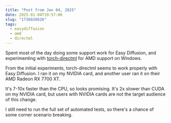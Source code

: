 ```yaml
---
title: "Post from Jan 04, 2025"
date: 2025-01-04T19:57:06
slug: "1736020626"
tags:
  - easydiffusion
  - amd
  - directml
---
```


Spent most of the day doing some support work for Easy Diffusion, and experimenting with [torch-directml](https://pypi.org/project/torch-directml/) for AMD support on Windows.

From the initial experiments, torch-directml seems to work properly with Easy Diffusion. I ran it on my NVIDIA card, and another user ran it on their AMD Radeon RX 7700 XT.

It's 7-10x faster than the CPU, so looks promising. It's 2x slower than CUDA on my NVIDIA card, but users with NVIDIA cards are not the target audience of this change.

I still need to run the full set of automated tests, so there's a chance of some corner scenario breaking.